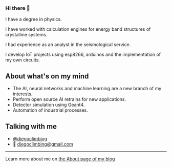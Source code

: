 ### Hi there 👋

I have a degree in physics.

I have worked with calculation engines for energy band structures of crystalline systems.

I had experience as an analyst in the seismological service.

I develop IoT projects using esp8266, arduinos and the implementation of my own circuits.

## About what's on my mind

 - The AI, neural networks and machine learning are a new branch of my interests.
 - Perform open source AI retrains for new applications.
 - Detector simulation using Geant4.
 - Automation of industrial processes.

## Talking with me

- [@diegoclimbing](https://www.instagram.com/diegoclimbing/)
- 💬 diegoclimbing@gmail.com

---

Learn more about me on [the About page of my blog](https://diegoclimbing.wordpress.com/)
